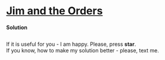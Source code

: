 # [Jim and the Orders](https://www.hackerrank.com/challenges/jim-and-the-orders)

**Solution**
```python
```

If it is useful for you - I am happy. Please, press **star**.  
If you know, how to make my solution better - please, text me.

